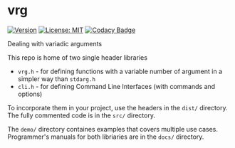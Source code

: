 # vrg

[![Version](https://img.shields.io/badge/version-0.21%20beta-blue.svg)](https://repo.dentato.com/vrg)
[![License: MIT](https://img.shields.io/badge/License-MIT-green.svg)](LICENSE)
[![Codacy Badge](https://app.codacy.com/project/badge/Grade/d19cf7a797b44b43b5e611016bd7c83e)](https://app.codacy.com/gh/rdentato/vrg/dashboard?utm_source=gh&utm_medium=referral&utm_content=&utm_campaign=Badge_grade)

Dealing with variadic arguments

This repo is home of two single header libraries 

  - `vrg.h` - for defining functions with a variable number of argument in a simpler way than `stdarg.h`
  - `cli.h` - for defining Command Line Interfaces (with commands and options)

To incorporate them in your project, use the headers in the `dist/` directory.
The fully commented code is in the `src/` directory.

The `demo/` directory containes examples that covers multiple use cases.
Programmer's manuals for both libriaries are in the `docs/` directory.
